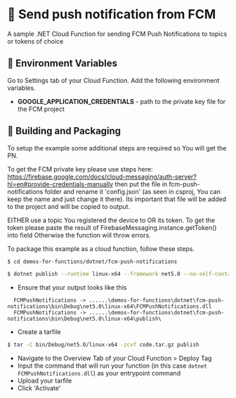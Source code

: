 # 🚮 Send push notification from FCM
A sample .NET Cloud Function for sending FCM Push Notifications to topics or tokens of choice

## 📝 Environment Variables
Go to Settings tab of your Cloud Function. Add the following environment variables.

* **GOOGLE_APPLICATION_CREDENTIALS** - path to the private key file for the FCM project

## 🚀 Building and Packaging

To setup the example some additional steps are required so You will get the PN.

To get the FCM private key please use steps here:
https://firebase.google.com/docs/cloud-messaging/auth-server?hl=en#provide-credentials-manually
then put the file in fcm-push-notifications folder and rename it 'config.json' (as seen in csproj, You can keep the name and just change it there). Its important that file will be added to the project and will be copied to output.

EITHER use a topic You registered the device to OR its token.
To get the token please paste the result of FirebaseMessaging.instance.getToken() into field
Otherwise the function will throw errors.

To package this example as a cloud function, follow these steps.

```bash
$ cd demos-for-functions/dotnet/fcm-push-notifications

$ dotnet publish --runtime linux-x64 --framework net5.0 --no-self-contained
```

* Ensure that your output looks like this 
```
  FCMPushNotifications -> ......\demos-for-functions\dotnet\fcm-push-notifications\bin\Debug\net5.0\linux-x64\FCMPushNotifications.dll
  FCMPushNotifications -> ......\demos-for-functions\dotnet\fcm-push-notifications\bin\Debug\net5.0\linux-x64\publish\
```

* Create a tarfile

```bash
$ tar -C bin/Debug/net5.0/linux-x64 -zcvf code.tar.gz publish
```

* Navigate to the Overview Tab of your Cloud Function > Deploy Tag
* Input the command that will run your function (in this case `dotnet FCMPushNotifications.dll`) as your entrypoint command
* Upload your tarfile 
* Click 'Activate'
